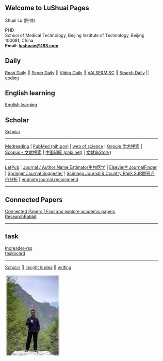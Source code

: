 ## Welcome to LuShuai Pages

Shuai Lu (陆帅)

PHD \
School of Medical Technology, Beijing Institute of Technology, Beijing 100081, China \
**Email: lushuaie@163.com**




## Daily
[Read Daily](Project/meta_daily/index) ||
[Paper Daily](Project/Paper_daily/index) ||
[Video Daily](Project/videos_daily/index) ||
[VALSE&MISC](Project/VALSE/index) ||
[Search Daily](Project/Search_daily/index) ||
[coding](Project/coding/index)

## English learning
[English learning](Project/English/index)

## Scholar

[Scholar](Project/Scholar/main/)

---

[Medreading](https://www.medreading.cn/pubmed_zh?t=1658648049487) | [PubMed (nih.gov)](https://pubmed.ncbi.nlm.nih.gov/) | [web of science](https://www.webofscience.com/wos)  | [Google 学术搜索](https://scholar.google.com/) | [Scopus - 文献搜索](https://www.scopus.com/search/form.uri?display=basic#basic) | [中国知网 (cnki.net)](https://www.cnki.net/) | [文献鸟Stork)](https://www.storkapp.me/)


---
[ LetPub](https://www.letpub.com.cn/index.php?page=journalapp&view=researchfield&fieldtag=&firstletter=) | [Journal / Author Name Estimator生物医学](https://jane.biosemantics.org/) | [Elsevier® JournalFinder](https://journalfinder.elsevier.com/) | [Springer Journal Suggester](https://journalsuggester.springer.com/) | [Scimago Journal & Country Rank SJR期刊评价分析](https://www.scimagojr.com/) | [endnote journal recommend](https://www.myendnoteweb.com/)

---

## Connected Papers
[Connected Papers | Find and explore academic papers](https://www.connectedpapers.com/) \
[ResearchRabbit](https://www.researchrabbit.ai/)

---
## task
[Inoreader-rss](https://www.innoreader.com/)  \
[taskboard](Project/taskboard)


***

[Scholar](https://github.com/LuShuaie/OpenCV/blob/main/README.md) ||
[insight & idea](https://github.com/LuShuaie/OpenCV/blob/main/PHD_proposal/Scientific_Summary/README.md) ||
[writing](https://github.com/LuShuaie/OpenCV/blob/main/PHD_proposal/Writing_summary/README.md) 

<img src="photo.png" alt="个人照片" style="zoom: 50%;" />


<!-- 
You can use the [editor on GitHub](https://github.com/LuShuaie/github.io/edit/gh-pages/index.md) to maintain and preview the content for your website in Markdown files.

Whenever you commit to this repository, GitHub Pages will run [Jekyll](https://jekyllrb.com/) to rebuild the pages in your site, from the content in your Markdown files.

### Markdown

Markdown is a lightweight and easy-to-use syntax for styling your writing. It includes conventions for

```markdown
Syntax highlighted code block

# Header 1
## Header 2
### Header 3

- Bulleted
- List

1. Numbered
2. List

**Bold** and _Italic_ and `Code` text

[Link](url) and ![Image](src)
```

For more details see [Basic writing and formatting syntax](https://docs.github.com/en/github/writing-on-github/getting-started-with-writing-and-formatting-on-github/basic-writing-and-formatting-syntax).

### Jekyll Themes

Your Pages site will use the layout and styles from the Jekyll theme you have selected in your [repository settings](https://github.com/LuShuaie/github.io/settings/pages). The name of this theme is saved in the Jekyll `_config.yml` configuration file.

### Support or Contact

Having trouble with Pages? Check out our [documentation](https://docs.github.com/categories/github-pages-basics/) or [contact support](https://support.github.com/contact) and we’ll help you sort it out. -->

